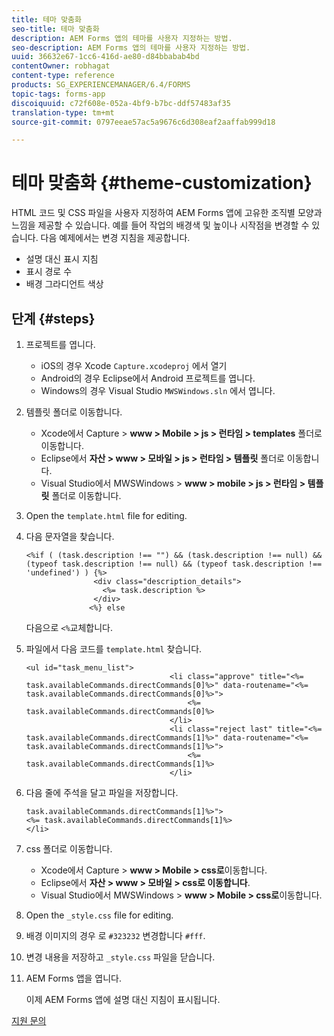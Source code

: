 ```yaml
---
title: 테마 맞춤화
seo-title: 테마 맞춤화
description: AEM Forms 앱의 테마를 사용자 지정하는 방법.
seo-description: AEM Forms 앱의 테마를 사용자 지정하는 방법.
uuid: 36632e67-1cc6-416d-ae80-d84bbabab4bd
contentOwner: robhagat
content-type: reference
products: SG_EXPERIENCEMANAGER/6.4/FORMS
topic-tags: forms-app
discoiquuid: c72f608e-052a-4bf9-b7bc-ddf57483af35
translation-type: tm+mt
source-git-commit: 0797eeae57ac5a9676c6d308eaf2aaffab999d18

---
```



# 테마 맞춤화 {#theme-customization}

HTML 코드 및 CSS 파일을 사용자 지정하여 AEM Forms 앱에 고유한 조직별 모양과 느낌을 제공할 수 있습니다. 예를 들어 작업의 배경색 및 높이나 시작점을 변경할 수 있습니다. 다음 예제에서는 변경 지침을 제공합니다.

* 설명 대신 표시 지침
* 표시 경로 수
* 배경 그라디언트 색상

## 단계 {#steps}

1. 프로젝트를 엽니다.

   * iOS의 경우 Xcode `Capture.xcodeproj` 에서 열기
   * Android의 경우 Eclipse에서 Android 프로젝트를 엽니다.
   * Windows의 경우 Visual Studio `MWSWindows.sln` 에서 엽니다.

1. 템플릿 폴더로 이동합니다.

   * Xcode에서 Capture > **www > Mobile > js > 런타임 > templates** 폴더로 이동합니다.
   * Eclipse에서 **자산 > www > 모바일 > js > 런타임 > 템플릿** 폴더로 이동합니다.
   * Visual Studio에서 MWSWindows > **www > mobile > js > 런타임 > 템플릿** 폴더로 이동합니다.

1. Open the `template.html` file for editing.
1. 다음 문자열을 찾습니다.

   ```
   <%if ( (task.description !== "") && (task.description !== null) && (typeof task.description !== null) && (typeof task.description !== 'undefined') ) {%>
                  <div class="description_details">
                    <%= task.description %>
                  </div>
                 <%} else 
   ```

   다음으로 `<%`교체합니다.

1. 파일에서 다음 코드를 `template.html` 찾습니다.

   ```
   <ul id="task_menu_list">
                                   <li class="approve" title="<%= task.availableCommands.directCommands[0]%>" data-routename="<%= task.availableCommands.directCommands[0]%>">
                                       <%= task.availableCommands.directCommands[0]%>
                                   </li>
                                   <li class="reject last" title="<%= task.availableCommands.directCommands[1]%>" data-routename="<%= task.availableCommands.directCommands[1]%>">
                                       <%= task.availableCommands.directCommands[1]%>
                                   </li>
   ```

1. 다음 줄에 주석을 달고 파일을 저장합니다.

   ```
   task.availableCommands.directCommands[1]%>">
   <%= task.availableCommands.directCommands[1]%>
   </li>
   ```

1. css 폴더로 이동합니다.

   * Xcode에서 Capture > **www > Mobile > css로**&#x200B;이동합니다.
   * Eclipse에서 **자산 > www > 모바일 > css로 이동합니다**.
   * Visual Studio에서 MWSWindows > **www > Mobile > css로**&#x200B;이동합니다.

1. Open the `_style.css` file for editing.
1. 배경 이미지의 경우 로 `#323232` 변경합니다 `#fff`.
1. 변경 내용을 저장하고 `_style.css` 파일을 닫습니다.
1. AEM Forms 앱을 엽니다.

   이제 AEM Forms 앱에 설명 대신 지침이 표시됩니다.

[지원 문의](https://www.adobe.com/account/sign-in.supportportal.html)
